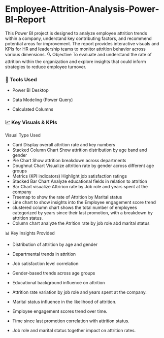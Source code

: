# Employee-Attrition-Analysis-Power-BI-Report
This Power BI project is designed to analyze employee attrition trends within a company, understand key contributing factors, and recommend potential areas for improvement. The report provides interactive visuals and KPIs for HR and leadership teams to monitor attrition behavior across various dimensions.
🔍 Objective
To evaluate and understand the rate of attrition within the organization and explore insights that could inform strategies to reduce employee turnover.

### 📁 Tools Used
- Power BI Desktop

- Data Modeling (Power Query)

- Calculated Columns

### 📈 Key Visuals & KPIs
Visual Type	Used
- Card	Display overall attrition rate and key numbers
- Stacked Column Chart	Show attrition distribution by age band and gender
- Pie Chart	Show attrition breakdown across departments
- Doughnut Chart	Visualize attrition rate by gender across different age groups
- Metrics (KPI indicators)	Highlight job satisfaction ratings
- Stacked Bar Chart	Analyze educational fields in relation to attrition
- Bar Chart visualize Attririon rate by Job role and years spent at the company
- Treemap to show the rate of Attrition by Marital status
- Line chart to show insights into the Employee engagement score trend
- clustered column chart shows the total number of employees categorized by years since their last promotion, with a breakdown by attrition status.
- Column chart analyze the Atrition rate by job role abd marital status

📊 Key Insights Provided
- Distribution of attrition by age and gender

- Departmental trends in attrition

- Job satisfaction level correlation

- Gender-based trends across age groups

- Educational background influence on attrition

- Attrition rate variation by job role and years spent at the company.

- Marital status influence in the likelihood of attrition.

- Employee engagement scores trend over time.

- Time since last promotion correlation with attrition status.

- Job role and marital status together impact on attrition rates.
